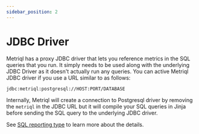 ```yaml
---
sidebar_position: 2
---
```


# JDBC Driver
Metriql has a proxy JDBC driver that lets you reference metrics in the SQL queries that you run. It simply needs to be used along with the underlying JDBC Driver as it doesn't actually run any queries. You can active Metriql JDBC driver if you use a URL similar to as follows:

```
jdbc:metriql:postgresql://HOST:PORT/DATABASE
```

Internally, Metriql will create a connection to Postgresql driver by removing the `metriql` in the JDBC URL but it will compile your SQL queries in Jinja before sending the SQL query to the underlying JDBC driver. 

See [SQL reporting type](/query/sql) to learn more about the details.